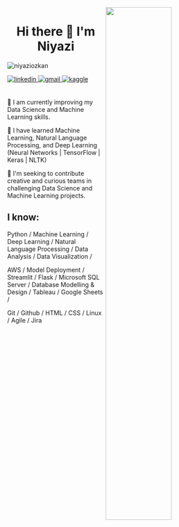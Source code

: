<img src="https://github-readme-stats.vercel.app/api?username=niyaziozkan&show_icons=true&theme=buefy" align='right' width="55%">


# <div align="center">Hi there 👋 I'm Niyazi</div> 
<p align="left"> <img src="https://komarev.com/ghpvc/?username=niyaziozkan" alt="niyaziozkan" /> </p>

<a href="https://linkedin.com/in/niyaziozkan" target="_blank">
<img src=https://img.shields.io/badge/linkedin-%231E77B5.svg?&style=for-the-badge&logo=linkedin&logoColor=white alt=linkedin style="margin-bottom: 5px;" />
</a>
<a href="mailto:niyazi.ozkan52@gmail.com" target="_blank">
<img src=https://img.shields.io/badge/gmail-f1f2f6.svg?&style=for-the-badge&logo=gmail&logoColor=red alt=gmail style="margin-bottom: 5px;" />
</a>
<a href="https://www.kaggle.com/niyaziozkan" target="_blank">
<img src=https://img.shields.io/badge/kaggle-%2344BAE8.svg?&style=for-the-badge&logo=kaggle&logoColor=white alt=kaggle style="margin-bottom: 5px;" />
</a> 
<br>
<br>
<p>
🔭 I am currently improving my Data Science and Machine Learning skills.  
  

🌱 I have learned Machine Learning, Natural Language Processing, and Deep Learning (Neural Networks | TensorFlow | Keras | NLTK)  
  

👯 I'm seeking to contribute creative and curious teams in challenging Data Science and Machine Learning projects. 
</p>

## I know:

Python / Machine Learning / Deep Learning / Natural Language Processing / Data Analysis / Data Visualization /

AWS / Model Deployment / Streamlit / Flask / Microsoft SQL Server / Database Modelling & Design / Tableau / Google Sheets / 

Git / Github / HTML / CSS / Linux / Agile / Jira



